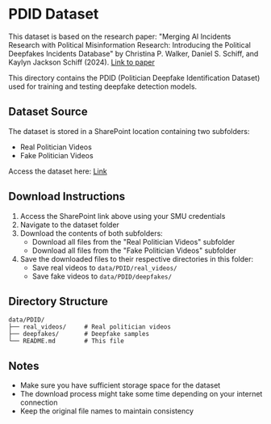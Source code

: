 # PDID Dataset

This dataset is based on the research paper: "Merging AI Incidents Research with Political Misinformation Research: Introducing the Political Deepfakes Incidents Database" by Christina P. Walker, Daniel S. Schiff, and Kaylyn Jackson Schiff (2024). [Link to paper](https://arxiv.org/html/2409.15319v1)

This directory contains the PDID (Politician Deepfake Identification Dataset) used for training and testing deepfake detection models.

## Dataset Source

The dataset is stored in a SharePoint location containing two subfolders:

- Real Politician Videos
- Fake Politician Videos

Access the dataset here: [Link](https://smu-my.sharepoint.com/personal/adrian_tok_2023_scis_smu_edu_sg/_layouts/15/onedrive.aspx?id=%2Fpersonal%2Fadrian%5Ftok%5F2023%5Fscis%5Fsmu%5Fedu%5Fsg%2FDocuments%2FDeepfake%20Detection%20Videos&ga=1)

## Download Instructions

1. Access the SharePoint link above using your SMU credentials
2. Navigate to the dataset folder
3. Download the contents of both subfolders:
   - Download all files from the "Real Politician Videos" subfolder
   - Download all files from the "Fake Politician Videos" subfolder
4. Save the downloaded files to their respective directories in this folder:
   - Save real videos to `data/PDID/real_videos/`
   - Save fake videos to `data/PDID/deepfakes/`

## Directory Structure

```
data/PDID/
├── real_videos/     # Real politician videos
├── deepfakes/       # Deepfake samples
└── README.md        # This file
```

## Notes

- Make sure you have sufficient storage space for the dataset
- The download process might take some time depending on your internet connection
- Keep the original file names to maintain consistency
